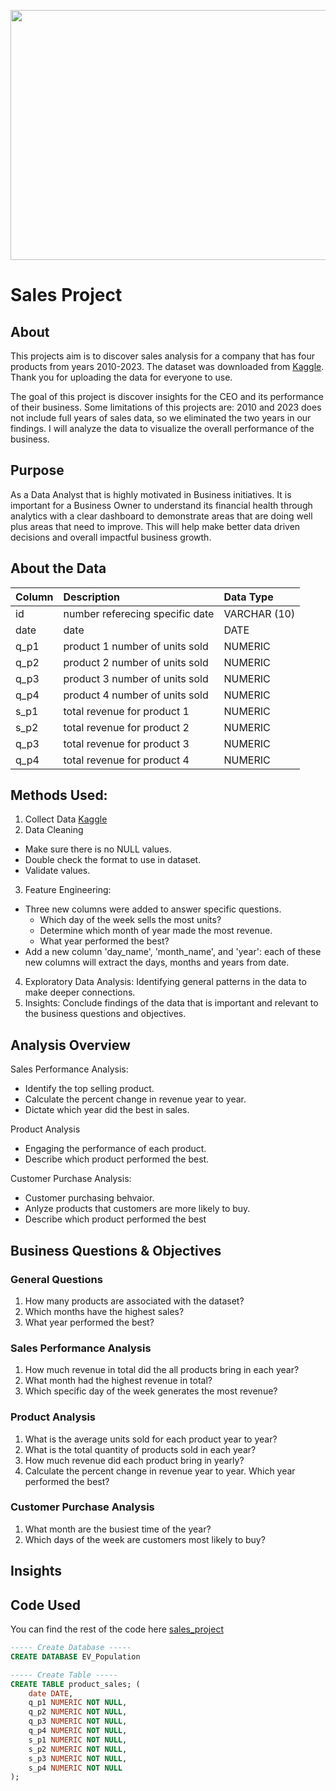 <p align="center">
  <img width="600" height="400" src="https://github.com/excelwithcorey/sales_project/assets/153139454/b7b9c561-e261-45ce-b732-1d2688d5a769">
</p>

# Sales Project

## About

This projects aim is to discover sales analysis for a company that has four products from years 2010-2023.
The dataset was downloaded from [Kaggle](https://www.kaggle.com/datasets/ksabishek/product-sales-data/data). Thank you for uploading the data for everyone to use. 

The goal of this project is discover insights for the CEO and its performance of their business. Some limitations of this projects are: 2010 and 2023 does not include full years of sales data, 
so we eliminated the two years in our findings. I will analyze the data to visualize the overall performance of the business. 

## Purpose 
As a Data Analyst that is highly motivated in Business initiatives. It is important for a Business Owner to understand its financial health through analytics with a clear dashboard to 
demonstrate areas that are doing well plus areas that need to improve. This will help make better data driven decisions and overall impactful business growth.  

## About the Data

| Column                  | Description                             | Data Type      |
| :---------------------- | :-------------------------------------- | :------------- |
| id                      |number referecing specific date          | VARCHAR (10)   |
| date                    | date                                    | DATE           |
| q_p1                    | product 1 number of units sold          | NUMERIC        |
| q_p2                    | product 2 number of units sold          | NUMERIC        |
| q_p3                    | product 3 number of units sold          | NUMERIC        |
| q_p4                    | product 4 number of units sold          | NUMERIC        |
| s_p1                    | total revenue for product 1             | NUMERIC        |
| s_p2                    | total revenue for product 2             | NUMERIC        |
| q_p3                    | total revenue for product 3             | NUMERIC        |
| q_p4                    | total revenue for product 4             | NUMERIC        |

## Methods Used: 
1. Collect Data [Kaggle](https://www.kaggle.com/datasets/ksabishek/product-sales-data/data)
2. Data Cleaning
* Make sure there is no NULL values.
* Double check the format to use in dataset. 
* Validate values. 
3. Feature Engineering:
* Three new columns were added to answer specific questions. 
    * Which day of the week sells the most units?
    * Determine which month of year made the most revenue. 
    * What year performed the best?
* Add a new column 'day_name', 'month_name', and 'year': each of these new columns will extract the days, months and years from date. 
4. Exploratory Data Analysis: Identifying general patterns in the data to make deeper connections. 
5. Insights: Conclude findings of the data that is important and relevant to the business questions and objectives. 


## Analysis Overview

Sales Performance Analysis:
- Identify the top selling product. 
- Calculate the percent change in revenue year to year. 
- Dictate which year did the best in sales.

Product Analysis
- Engaging the performance of each product.
- Describe which product performed the best.

Customer Purchase Analysis:
- Customer purchasing behvaior.
- Anlyze products that customers are more likely to buy.
- Describe which product performed the best

## Business Questions & Objectives

### General Questions 

1. How many products are associated with the dataset?
2. Which months have the highest sales?
3. What year performed the best? 

### Sales Performance Analysis
1. How much revenue in total did the all products bring in each year?
2. What month had the highest revenue in total?
3. Which specific day of the week generates the most revenue?

### Product Analysis
1. What is the average units sold for each product year to year?
2. What is the total quantity of products sold in each year?
3. How much revenue did each product bring in yearly?
4. Calculate the percent change in revenue year to year. Which year performed the best? 

### Customer Purchase Analysis
1. What month are the busiest time of the year?
2. Which days of the week are customers most likely to buy?

## Insights


## Code Used

You can find the rest of the code here [sales_project](https://github.com/excelwithcorey/sales_project/blob/main/sales_project_finish.sql)

```sql
----- Create Database -----
CREATE DATABASE EV_Population

----- Create Table -----
CREATE TABLE product_sales; (
	date DATE,
	q_p1 NUMERIC NOT NULL,
	q_p2 NUMERIC NOT NULL,
	q_p3 NUMERIC NOT NULL,
	q_p4 NUMERIC NOT NULL,
	s_p1 NUMERIC NOT NULL,
	s_p2 NUMERIC NOT NULL,
	s_p3 NUMERIC NOT NULL,
	s_p4 NUMERIC NOT NULL
);
```
